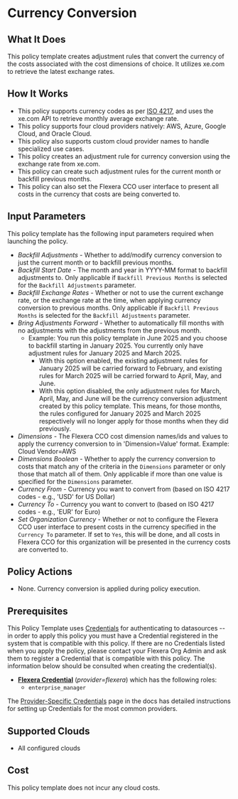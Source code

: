 # Currency Conversion

## What It Does

This policy template creates adjustment rules that convert the currency of the costs associated with the cost dimensions of choice. It utilizes xe.com to retrieve the latest exchange rates.

## How It Works

- This policy supports currency codes as per [ISO 4217](https://www.iban.com/currency-codes), and uses the xe.com API to retrieve monthly average exchange rate.
- This policy supports four cloud providers natively: AWS, Azure, Google Cloud, and Oracle Cloud.
- This policy also supports custom cloud provider names to handle specialized use cases.
- This policy creates an adjustment rule for currency conversion using the exchange rate from xe.com.
- This policy can create such adjustment rules for the current month or backfill previous months.
- This policy can also set the Flexera CCO user interface to present all costs in the currency that costs are being converted to.

## Input Parameters

This policy template has the following input parameters required when launching the policy.

- *Backfill Adjustments* - Whether to add/modify currency conversion to just the current month or to backfill previous months.
- *Backfill Start Date* - The month and year in YYYY-MM format to backfill adjustments to. Only applicable if `Backfill Previous Months` is selected for the `Backfill Adjustments` parameter.
- *Backfill Exchange Rates* - Whether or not to use the current exchange rate, or the exchange rate at the time, when applying currency conversion to previous months. Only applicable if `Backfill Previous Months` is selected for the `Backfill Adjustments` parameter.
- *Bring Adjustments Forward* - Whether to automatically fill months with no adjustments with the adjustments from the previous month.
  - Example: You run this policy template in June 2025 and you choose to backfill starting in January 2025. You currently only have adjustment rules for January 2025 and March 2025.
    - With this option enabled, the existing adjustment rules for January 2025 will be carried forward to February, and existing rules for March 2025 will be carried forward to April, May, and June.
    - With this option disabled, the only adjustment rules for March, April, May, and June will be the currency conversion adjustment created by this policy template. This means, for those months, the rules configured for January 2025 and March 2025 respectively will no longer apply for those months when they did previously.
- *Dimensions* - The Flexera CCO cost dimension names/ids and values to apply the currency conversion to in 'Dimension=Value' format. Example: Cloud Vendor=AWS
- *Dimensions Boolean* - Whether to apply the currency conversion to costs that match any of the criteria in the `Dimensions` parameter or only those that match all of them. Only applicable if more than one value is specified for the `Dimensions` parameter.
- *Currency From* - Currency you want to convert from (based on ISO 4217 codes - e.g., 'USD' for US Dollar)
- *Currency To* - Currency you want to convert to (based on ISO 4217 codes - e.g., 'EUR' for Euro)
- *Set Organization Currency* - Whether or not to configure the Flexera CCO user interface to present costs in the currency specified in the `Currency To` parameter. If set to `Yes`, this will be done, and all costs in Flexera CCO for this organization will be presented in the currency costs are converted to.

## Policy Actions

- None. Currency conversion is applied during policy execution.

## Prerequisites

This Policy Template uses [Credentials](https://docs.flexera.com/flexera/EN/Automation/ManagingCredentialsExternal.htm) for authenticating to datasources -- in order to apply this policy you must have a Credential registered in the system that is compatible with this policy. If there are no Credentials listed when you apply the policy, please contact your Flexera Org Admin and ask them to register a Credential that is compatible with this policy. The information below should be consulted when creating the credential(s).

- [**Flexera Credential**](https://docs.flexera.com/flexera/EN/Automation/ProviderCredentials.htm) (*provider=flexera*) which has the following roles:
  - `enterprise_manager`

The [Provider-Specific Credentials](https://docs.flexera.com/flexera/EN/Automation/ProviderCredentials.htm) page in the docs has detailed instructions for setting up Credentials for the most common providers.

## Supported Clouds

- All configured clouds

## Cost

This policy template does not incur any cloud costs.

